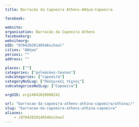 ```yaml
---
title: Barracão da Capoeira Athens-Αθήνα-Capoeira

facebook:

website:
organisation: Barracão da Capoeira Athens
facebookorg:
websiteorg:
UID: "07042020140546school"
cities: "Αθήνα"
perioxi: ""
address: ""

places: [""]
categories: ["polemikes-texnes"]
subcategories: ["capoeira"]
categoryNoSLug: ["Πολεμικές τέχνες"]
subcategoriesNoSLug: ["Capoeira"]

orgUID: org14042020000241

url: "barracao-da-capoeira-athens-athina-capoeira/athina//"
slug: "barracao-da-capoeira-athens-athina-capoeira"
aliases:
    - /07042020140546school
---
```





